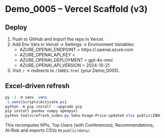 # Demo_0005 – Vercel Scaffold (v3)

## Deploy
1. Push to GitHub and import the repo in Vercel.
2. Add Env Vars in Vercel → Settings → Environment Variables:
   - AZURE_OPENAI_ENDPOINT = https://<your-resource>.openai.azure.com
   - AZURE_OPENAI_API_KEY = <key>
   - AZURE_OPENAI_DEPLOYMENT = gpt-4o-mini
   - AZURE_OPENAI_API_VERSION = 2024-10-21
3. Visit `/` → redirects to `/INDEX.html` (your Demo_0005).

## Excel-driven refresh
```powershell
py -3 -m venv .venv
.\.venv\Scripts\Activate.ps1
python -m pip install --upgrade pip
pip install pandas numpy openpyxl
python tools\refresh_index.py Soha-Usage-Price-updated.xlsx public\INDEX.html
```
This recomputes KPIs, Top Users (with Conferences), Recommendations, At‑Risk and exports CSVs to `public/data/`.
